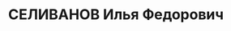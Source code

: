---
title: СЕЛИВАНОВ Илья Федорович
description: "Род. в 1896, Калужская губ., с. Боброво, русский, обр.: среднее, член\
  \ ВКП(б) с 1917. Проживал: Украинская ССР, г. Харьков, пл. Правды, 5, кв. 96. Фельдшер,\
  \ упр. Укрхимтреста в г.Харькове \n  Арестован 05.08.1937. Обв. по ст. 54-7-8-11\
  \ (участник контрреволюционной троцкистской диверсионной вредительской организации).\
  \ Приговор: ВК ВС СССР, 31.10.1937 – ВМН. Расстрелян 01.11.1937. \n  Реабилитирован\
  \ 21.09.1957"
---